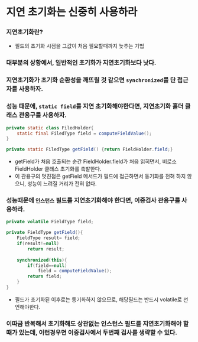 # 지연 초기화는 신중히 사용하라

### 지연초기화란?
+ 필드의 초기화 시점을 그값이 처음 필요할때까지 늦추는 기법

### 대부분의 상황에서, 일반적인 초기화가 지연초기화보다 낫다.

### 지연초기화가 초기화 순환성을 깨뜨릴 것 같으면 `synchronized`를 단 접근자를 사용하자.

### 성능 때문에, `static field`를 지연 초기화해야한다면, 지연초기화 홀더 클래스 관용구를 사용하자.

```java
private static class FiledHolder{
    static final FiledType field = computeFieldValue();
}

private static FiledType getField() {return FieldHolder.field;}
```

+ getField가 처음 호출되는 순간 FieldHolder.field가 처음 읽히면서, 비로소 FieldHolder 클래스 초기화를 촉발한다.
+ 이 관용구의 멋진점은 getField 메서드가 필드에 접근하면서 동기화를 전혀 하지 않으니, 성능이 느려질 거리가 전혀 없다.

### 성능때문에 `인스턴스` 필드를 지연초기화해야 한다면, 이중검사 관용구를 사용하라.

```java
private volatile FieldType field;

private FieldType getField(){
    FieldType result= field;
    if(result!=null)
        return result;
    
    synchronized(this){
        if(field==null)
            field = computeFieldValue();
        return field;
    }
}
```
+ 필드가 초기화된 이후로는 동기화하지 않으므로, 해당필드는 반드시 volatile로 선언해야한다.

### 이따금 반복해서 초기화해도 상관없는 인스턴스 필드를 지연초기화해야 할때가 있는데, 이런경우면 이중검사에서 두번째 검사를 생략할 수 있다.